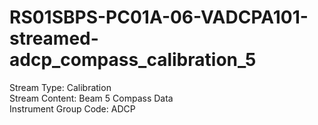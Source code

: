 # RS01SBPS-PC01A-06-VADCPA101-streamed-adcp_compass_calibration_5

Stream Type: Calibration<br>
Stream Content: Beam 5 Compass Data<br>
Instrument Group Code: ADCP<br>

